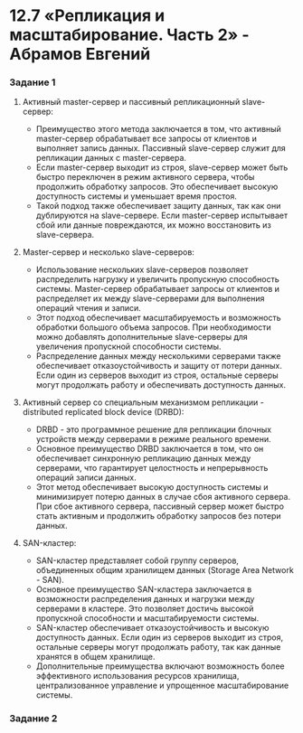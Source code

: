 # 12.7 «Репликация и масштабирование. Часть 2» - Абрамов Евгений

### Задание 1

1. Активный master-сервер и пассивный репликационный slave-сервер:
   - Преимущество этого метода заключается в том, что активный master-сервер обрабатывает все запросы от клиентов и выполняет запись данных. Пассивный slave-сервер служит для репликации данных с master-сервера.
   - Если master-сервер выходит из строя, slave-сервер может быть быстро переключен в режим активного сервера, чтобы продолжить обработку запросов. Это обеспечивает высокую доступность системы и уменьшает время простоя.
   - Такой подход также обеспечивает защиту данных, так как они дублируются на slave-сервере. Если master-сервер испытывает сбой или данные повреждаются, их можно восстановить из slave-сервера.

2. Master-сервер и несколько slave-серверов:
   - Использование нескольких slave-серверов позволяет распределить нагрузку и увеличить пропускную способность системы. Master-сервер обрабатывает запросы от клиентов и распределяет их между slave-серверами для выполнения операций чтения и записи.
   - Этот подход обеспечивает масштабируемость и возможность обработки большого объема запросов. При необходимости можно добавлять дополнительные slave-серверы для увеличения пропускной способности системы.
   - Распределение данных между несколькими серверами также обеспечивает отказоустойчивость и защиту от потери данных. Если один из серверов выходит из строя, остальные серверы могут продолжать работу и обеспечивать доступность данных.

3. Активный сервер со специальным механизмом репликации - distributed replicated block device (DRBD):
   - DRBD - это программное решение для репликации блочных устройств между серверами в режиме реального времени.
   - Основное преимущество DRBD заключается в том, что он обеспечивает синхронную репликацию данных между серверами, что гарантирует целостность и непрерывность операций записи данных.
   - Этот метод обеспечивает высокую доступность системы и минимизирует потерю данных в случае сбоя активного сервера. При сбое активного сервера, пассивный сервер может быстро стать активным и продолжить обработку запросов без потери данных.

4. SAN-кластер:
   - SAN-кластер представляет собой группу серверов, объединенных общим хранилищем данных (Storage Area Network - SAN).
   - Основное преимущество SAN-кластера заключается в возможности распределения данных и нагрузки между серверами в кластере. Это позволяет достичь высокой пропускной способности и масштабируемости системы.
   - SAN-кластер обеспечивает отказоустойчивость и высокую доступность данных. Если один из серверов выходит из строя, остальные серверы могут продолжать работу, так как данные хранятся в общем хранилище.
   - Дополнительные преимущества включают возможность более эффективного использования ресурсов хранилища, централизованное управление и упрощенное масштабирование системы.

### Задание 2

